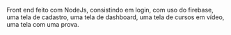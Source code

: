 Front end feito com NodeJs, consistindo em login, com uso do firebase, uma tela de cadastro, uma tela de dashboard, uma tela de cursos em vídeo, uma tela com uma prova. 
